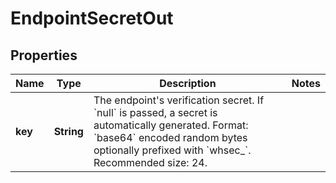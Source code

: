 

# EndpointSecretOut


## Properties

Name | Type | Description | Notes
------------ | ------------- | ------------- | -------------
**key** | **String** | The endpoint&#39;s verification secret. If &#x60;null&#x60; is passed, a secret is automatically generated. Format: &#x60;base64&#x60; encoded random bytes optionally prefixed with &#x60;whsec_&#x60;. Recommended size: 24. | 



